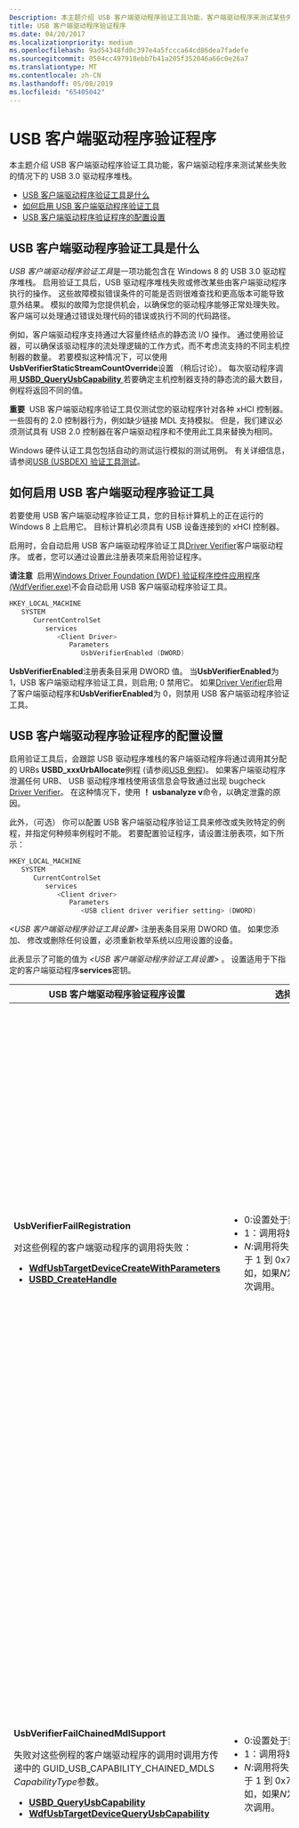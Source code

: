 ```yaml
---
Description: 本主题介绍 USB 客户端驱动程序验证工具功能，客户端驱动程序来测试某些失败的情况下的 USB 3.0 驱动程序堆栈。
title: USB 客户端驱动程序验证程序
ms.date: 04/20/2017
ms.localizationpriority: medium
ms.openlocfilehash: 9ad54348fd0c397e4a5fccca64cd86dea7fadefe
ms.sourcegitcommit: 0504cc497918ebb7b41a205f352046a66c0e26a7
ms.translationtype: MT
ms.contentlocale: zh-CN
ms.lasthandoff: 05/08/2019
ms.locfileid: "65405042"
---
```

# <a name="usb-client-driver-verifier"></a>USB 客户端驱动程序验证程序


本主题介绍 USB 客户端驱动程序验证工具功能，客户端驱动程序来测试某些失败的情况下的 USB 3.0 驱动程序堆栈。

-   [USB 客户端驱动程序验证工具是什么](#what-is-the-usb-client-driver-verifier)
-   [如何启用 USB 客户端驱动程序验证工具](#how-to-enable-the-usb-client-driver-verifier)
-   [USB 客户端驱动程序验证程序的配置设置](#configuration-settings-for-the-usb-client-driver-verifier)

## <a name="what-is-the-usb-client-driver-verifier"></a>USB 客户端驱动程序验证工具是什么


*USB 客户端驱动程序验证工具*是一项功能包含在 Windows 8 的 USB 3.0 驱动程序堆栈。 启用验证工具后，USB 驱动程序堆栈失败或修改某些由客户端驱动程序执行的操作。 这些故障模拟错误条件的可能是否则很难查找和更高版本可能导致意外结果。 模拟的故障为您提供机会，以确保您的驱动程序能够正常处理失败。 客户端可以处理通过错误处理代码的错误或执行不同的代码路径。

例如，客户端驱动程序支持通过大容量终结点的静态流 I/O 操作。 通过使用验证器，可以确保该驱动程序的流处理逻辑的工作方式，而不考虑流支持的不同主机控制器的数量。 若要模拟这种情况下，可以使用**UsbVerifierStaticStreamCountOverride**设置 （稍后讨论）。 每次驱动程序调用[ **USBD\_QueryUsbCapability** ](https://msdn.microsoft.com/library/windows/hardware/hh406230)若要确定主机控制器支持的静态流的最大数目，例程将返回不同的值。

**重要**  USB 客户端驱动程序验证工具仅测试您的驱动程序针对各种 xHCI 控制器。 一些固有的 2.0 控制器行为，例如缺少链接 MDL 支持模拟。 但是，我们建议必须测试具有 USB 2.0 控制器在客户端驱动程序和不使用此工具来替换为相同。

 

Windows 硬件认证工具包包括自动的测试运行模拟的测试用例。 有关详细信息，请参阅[USB (USBDEX) 验证工具测试](https://msdn.microsoft.com/library/windows/hardware/hh998558.aspx)。

## <a name="how-to-enable-the-usb-client-driver-verifier"></a>如何启用 USB 客户端驱动程序验证工具


若要使用 USB 客户端驱动程序验证工具，您的目标计算机上的正在运行的 Windows 8 上启用它。 目标计算机必须具有 USB 设备连接到的 xHCI 控制器。

启用时，会自动启用 USB 客户端驱动程序验证工具[Driver Verifier](https://msdn.microsoft.com/library/windows/hardware/ff545448)客户端驱动程序。 或者，您可以通过设置此注册表项来启用验证程序。

**请注意**  启用[Windows Driver Foundation (WDF) 验证程序控件应用程序 (WdfVerifier.exe)](https://msdn.microsoft.com/library/windows/hardware/ff556129)不会自动启用 USB 客户端驱动程序验证工具。

 

```cpp
HKEY_LOCAL_MACHINE
   SYSTEM
      CurrentControlSet
         services
            <Client Driver>
               Parameters
                  UsbVerifierEnabled (DWORD)
```

**UsbVerifierEnabled**注册表条目采用 DWORD 值。 当**UsbVerifierEnabled**为 1，USB 客户端驱动程序验证工具，则启用; 0 禁用它。 如果[Driver Verifier](https://msdn.microsoft.com/library/windows/hardware/ff545448)启用了客户端驱动程序和**UsbVerifierEnabled**为 0，则禁用 USB 客户端驱动程序验证工具。

## <a name="configuration-settings-for-the-usb-client-driver-verifier"></a>USB 客户端驱动程序验证程序的配置设置


启用验证工具后，会跟踪 USB 驱动程序堆栈的客户端驱动程序将通过调用其分配的 URBs **USBD\_xxxUrbAllocate**例程 (请参阅[USB 例程](https://docs.microsoft.com/windows-hardware/drivers/ddi/content/_usbref/#client))。 如果客户端驱动程序泄漏任何 URB、 USB 驱动程序堆栈使用该信息会导致通过出现 bugcheck [Driver Verifier](https://msdn.microsoft.com/library/windows/hardware/ff545448)。 在这种情况下，使用 **！ usbanalyze v**命令，以确定泄露的原因。

此外，（可选） 你可以配置 USB 客户端驱动程序验证工具来修改或失败特定的例程，并指定何种频率例程时不能。 若要配置验证程序，请设置注册表项，如下所示：

```cpp
HKEY_LOCAL_MACHINE
   SYSTEM
      CurrentControlSet
         services
            <Client driver>
               Parameters
                  <USB client driver verifier setting> (DWORD)
```

*&lt;USB 客户端驱动程序验证工具设置&gt;* 注册表条目采用 DWORD 值。
如果您添加、 修改或删除任何设置，必须重新枚举系统以应用设置的设备。

此表显示了可能的值为 *&lt;USB 客户端驱动程序验证工具设置&gt;* 。 设置适用于下指定的客户端驱动程序**services**密钥。

<table>
<colgroup>
<col width="33%" />
<col width="33%" />
<col width="33%" />
</colgroup>
<thead>
<tr class="header">
<th>USB 客户端驱动程序验证程序设置</th>
<th>选择以下可能值之一：</th>
<th>使用模拟...</th>
</tr>
</thead>
<tbody>
<tr class="odd">
<td><p><strong>UsbVerifierFailRegistration</strong></p>
<p>对这些例程的客户端驱动程序的调用将失败：</p>
<ul>
<li><a href="https://msdn.microsoft.com/library/windows/hardware/hh439428" data-raw-source="[&lt;strong&gt;WdfUsbTargetDeviceCreateWithParameters&lt;/strong&gt;](https://msdn.microsoft.com/library/windows/hardware/hh439428)"><strong>WdfUsbTargetDeviceCreateWithParameters</strong></a></li>
<li><a href="https://msdn.microsoft.com/library/windows/hardware/hh406241" data-raw-source="[&lt;strong&gt;USBD_CreateHandle&lt;/strong&gt;](https://msdn.microsoft.com/library/windows/hardware/hh406241)"><strong>USBD_CreateHandle</strong></a></li>
</ul></td>
<td><ul>
<li>0:设置处于禁用状态。</li>
<li>1：调用将始终失败。</li>
<li><em>N</em>:调用将失败的概率为 1 /<em>N</em>，其中<em>N</em>是介于 1 到 0x7FF 之间的十六进制值。 例如，如果<em>N</em>为 10。 调用失败一次每个 10 次调用。</li>
</ul></td>
<td><p><strong>客户端驱动程序注册失败。</strong></p>
<p>客户端驱动程序的初始化任务之一是能够将自身注册基础驱动程序堆栈。 在多个后续调用中必须进行注册。</p>
<p>例如，客户端驱动程序调用<a href="https://msdn.microsoft.com/library/windows/hardware/hh406241" data-raw-source="[&lt;strong&gt;USBD_CreateHandle&lt;/strong&gt;](https://msdn.microsoft.com/library/windows/hardware/hh406241)"> <strong>USBD_CreateHandle</strong> </a>进行注册。 让我们假设驱动程序假定该例程始终返回 STATUS_SUCCESS，且不实现代码来处理失败。 如果例程将返回错误 NTSTATUS 代码，该驱动程序无意中可以忽略错误并继续进行后续调用使用 USBD 句柄无效。</p>
<p>设置，以便可以测试失败可代码路径失败的调用。</p>
<p>注册失败时预期的客户端驱动程序行为：</p>
<ul>
<li><p>该驱动程序不应继续照常工作。</p></li>
<li><p>该驱动程序不得导致系统崩溃或通过选择，请忽略此问题变得不响应。</p></li>
</ul></td>
</tr>
<tr class="even">
<td><p><strong>UsbVerifierFailChainedMdlSupport</strong></p>
<p>失败对这些例程的客户端驱动程序的调用时调用方传递中的 GUID_USB_CAPABILITY_CHAINED_MDLS <em>CapabilityType</em>参数。</p>
<ul>
<li><a href="https://msdn.microsoft.com/library/windows/hardware/hh406230" data-raw-source="[&lt;strong&gt;USBD_QueryUsbCapability&lt;/strong&gt;](https://msdn.microsoft.com/library/windows/hardware/hh406230)"><strong>USBD_QueryUsbCapability</strong></a></li>
<li><a href="https://msdn.microsoft.com/library/windows/hardware/hh439434" data-raw-source="[&lt;strong&gt;WdfUsbTargetDeviceQueryUsbCapability&lt;/strong&gt;](https://msdn.microsoft.com/library/windows/hardware/hh439434)"><strong>WdfUsbTargetDeviceQueryUsbCapability</strong></a></li>
</ul></td>
<td><ul>
<li>0:设置处于禁用状态。</li>
<li>1：调用将始终失败。</li>
<li><em>N</em>:调用将失败的概率为 1 /<em>N</em>，其中<em>N</em>是介于 1 到 0x7FF 之间的十六进制值。 例如，如果<em>N</em>为 10。 调用失败一次每个 10 次调用。</li>
</ul></td>
<td><p><strong>与主机控制器不支持的通信链接 MDLs。</strong></p>
<p>为了使客户端驱动程序将发送链接 MDLs (请参阅<a href="https://msdn.microsoft.com/library/windows/hardware/ff565421" data-raw-source="[MDL](https://msdn.microsoft.com/library/windows/hardware/ff565421)">MDL</a>)，USB 驱动程序堆栈和主机控制器必须支持它们。</p>
<p>此设置，以测试客户端驱动程序发送到设备连接到不支持它们的主控制器的链接的 MDL 请求时执行代码。 调用失败而不考虑主机控制器是否支持连锁的 MDLs。</p>
<p>有关 USB 驱动程序堆栈中的链接 MDLs 支持的详细信息，请参阅<a href="how-to-send-chained-mdls.md" data-raw-source="[How to Send Chained MDLs](how-to-send-chained-mdls.md)">如何发送链接 MDLs</a>。</p>
<p>预期的客户端驱动程序行为时主机控制器不支持链接 MDLs:</p>
<ul>
<li><p>该驱动程序应继续执行而无需使用链接的 MDLs I/O 传输。 通过此操作，还将确保您的驱动程序适用于 USB 2.0 主控制器，因为这些控制器不支持链接 MDLs。</p></li>
<li><p>该驱动程序不得导致系统崩溃或通过选择，请忽略此问题变得不响应。</p></li>
</ul></td>
</tr>
<tr class="odd">
<td><p><strong>UsbVerifierFailStaticStreamsSupport</strong></p>
<p>失败对这些例程的客户端驱动程序的调用时调用方传递中的 GUID_USB_CAPABILITY_STATIC_STREAMS <em>CapabilityType</em>参数。</p>
<ul>
<li><a href="https://msdn.microsoft.com/library/windows/hardware/hh406230" data-raw-source="[&lt;strong&gt;USBD_QueryUsbCapability&lt;/strong&gt;](https://msdn.microsoft.com/library/windows/hardware/hh406230)"><strong>USBD_QueryUsbCapability</strong></a></li>
<li><a href="https://msdn.microsoft.com/library/windows/hardware/hh439434" data-raw-source="[&lt;strong&gt;WdfUsbTargetDeviceQueryUsbCapability&lt;/strong&gt;](https://msdn.microsoft.com/library/windows/hardware/hh439434)"><strong>WdfUsbTargetDeviceQueryUsbCapability</strong></a></li>
</ul></td>
<td><ul>
<li>0:设置处于禁用状态。</li>
<li>1：调用将始终失败。</li>
<li><em>N</em>:调用将失败的概率为 1 /<em>N</em>，其中<em>N</em>是介于 1 到 0x7FF 之间的十六进制值。 例如，如果<em>N</em>为 10。 调用将失败一次每个 10 次调用。</li>
</ul></td>
<td><p><strong>与主机控制器不支持静态流的通信。</strong></p>
<p>客户端驱动程序通过静态流的大容量终结点发送的 I/O 传输，主机控制器必须支持流。</p>
<p>如果设备连接到不支持流的主控制器和驱动程序将尝试执行流 I/O 传输，这些传输将会失败。 此设置，若要测试此类在出现故障时的代码。</p>
<p>主控制器不支持静态流时预期的客户端驱动程序行为：</p>
<ul>
<li><p>如果客户端驱动程序想要使用不支持流的 xHCI 控制器，设备必须能够在无需使用启用了流的大容量终结点。</p></li>
<li><p>该驱动程序不得导致系统崩溃或通过选择，请忽略此问题变得不响应。</p></li>
</ul></td>
</tr>
<tr class="even">
<td><p><strong>UsbVerifierStaticStreamCountOverride</strong></p>
更改在获得的值<em>OutputBuffer</em>参数时，客户端调用 GUID_USB_CAPABILITY_STATIC_STREAMS 使用这些例程。
<ul>
<li><a href="https://msdn.microsoft.com/library/windows/hardware/hh406230" data-raw-source="[&lt;strong&gt;USBD_QueryUsbCapability&lt;/strong&gt;](https://msdn.microsoft.com/library/windows/hardware/hh406230)"><strong>USBD_QueryUsbCapability</strong></a></li>
<li><a href="https://msdn.microsoft.com/library/windows/hardware/hh439434" data-raw-source="[&lt;strong&gt;WdfUsbTargetDeviceQueryUsbCapability&lt;/strong&gt;](https://msdn.microsoft.com/library/windows/hardware/hh439434)"><strong>WdfUsbTargetDeviceQueryUsbCapability</strong></a></li>
</ul>
<p><em>OutputBuffer</em>值表示主机控制器支持的静态流的最大数目。</p></td>
<td><ul>
<li>0:设置处于禁用状态。</li>
<li>1：验证程序选择<em>OutputBuffer</em>随机值。 此值可用于压力测试，因为<em>OutputBuffer</em>不重复值，并在调用测试具有多个变体。</li>
<li><p><em>N</em>:指定<em>OutputBuffer</em>值。</p>
<p>当与启用该标志<em>N</em>值， <em>N</em>必须早于 USB 驱动程序堆栈支持的流的最大数目。 因此，然后再设置此标志，必须在检索通过成功调用的实际值。</p>
<p>如果<em>N</em>大于最大数量的流，设置将被忽略。</p></li>
</ul></td>
<td><p><strong>与不同的主机控制器的通信，每个都支持不同的值的流的最大数量。</strong></p>
<p>通过使用此设置，可以确保该驱动程序的流处理逻辑的工作方式，而不考虑流支持的不同主机控制器的数量。</p>
<p>将通过主机控制器支持的流的数量限制可用于 I/O 传输的流的数量。</p>
<p>有关如何在客户端驱动程序中支持静态流的信息，请参阅<a href="how-to-open-streams-in-a-usb-endpoint.md" data-raw-source="[How to Open and Close Static Streams in a USB Bulk Endpoint](how-to-open-streams-in-a-usb-endpoint.md)">如何打开和关闭 USB 大容量终结点中的静态流</a>。</p>
<p>当主机控制器支持终结点比少流时预期的客户端驱动程序行为：</p>
<ul>
<li><p>客户端驱动程序可以选择执行具有较少数量的流的数据传输。</p></li>
<li><p>该驱动程序不得导致系统崩溃或通过选择，请忽略此问题变得不响应。</p></li>
</ul></td>
</tr>
<tr class="odd">
<td><p><strong>UsbVerifierFailEnableStaticStreams</strong></p>
<p>客户端驱动程序的打开的静态流请求 (URB_FUNCTION_OPEN_STATIC_STREAMS) 失败。</p></td>
<td><ul>
<li>0:设置处于禁用状态。</li>
<li>1：请求始终会失败。</li>
<li><em>N</em>:请求失败，出现的概率为 1 /<em>N</em>，其中<em>N</em>是介于 1 到 0x7FF 之间的十六进制值。 例如，如果<em>N</em>为 10。 请求失败一次每个 10 次调用。</li>
</ul>
<div class="alert">
<strong>请注意</strong>打开的静态流请求失败，如果以前调用<a href="https://msdn.microsoft.com/library/windows/hardware/hh406230" data-raw-source="[&lt;strong&gt;USBD_QueryUsbCapability&lt;/strong&gt;](https://msdn.microsoft.com/library/windows/hardware/hh406230)"> <strong>USBD_QueryUsbCapability</strong> </a>或<a href="https://msdn.microsoft.com/library/windows/hardware/hh439434" data-raw-source="[&lt;strong&gt;WdfUsbTargetDeviceQueryUsbCapability&lt;/strong&gt;](https://msdn.microsoft.com/library/windows/hardware/hh439434)"> <strong>WdfUsbTargetDeviceQueryUsbCapability</strong> </a>失败。
</div>
<div>
 
</div></td>
<td><p><strong>由于其他原因而失败与支持静态流，但该请求的主控制器的通信。</strong></p>
<p>例如，你的设备连接到支持流的主控制器。 客户端驱动程序将发送一个打开的流请求数 （若要打开的流） 超过了主机控制器支持的流的最大数目。 USB 驱动程序堆栈将无法满足此类请求。</p>
<p>通过使用此设置，可以测试的错误处理打开的流请求失败的代码。</p>
<p>打开流请求失败时预期的客户端驱动程序行为：</p>
<ul>
<li><p>该驱动程序不应继续照常工作。</p></li>
<li><p>该驱动程序不得导致系统崩溃或通过选择，请忽略此问题变得不响应。</p></li>
</ul></td>
</tr>
</tbody>
</table>

 

## <a name="related-topics"></a>相关主题
[**USBD\_CreateHandle**](https://msdn.microsoft.com/library/windows/hardware/hh406241)  
[**USBD\_QueryUsbCapability**](https://msdn.microsoft.com/library/windows/hardware/hh406230)  
[如何打开和关闭 USB 大容量终结点中的静态流](how-to-open-streams-in-a-usb-endpoint.md)  
[如何发送链接 MDLs](how-to-send-chained-mdls.md)  
[USB 诊断和测试指南](usb-driver-testing-guide.md)  



